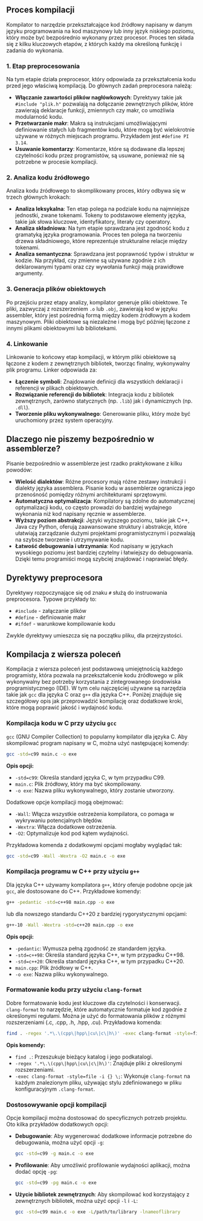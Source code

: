 ## Proces kompilacji

Kompilator to narzędzie przekształcające kod źródłowy napisany w danym języku programowania na kod maszynowy lub inny język niskiego poziomu, który może być bezpośrednio wykonany przez procesor. Proces ten składa się z kilku kluczowych etapów, z których każdy ma określoną funkcję i zadania do wykonania.

### 1. Etap preprocesowania
Na tym etapie działa preprocesor, który odpowiada za przekształcenia kodu przed jego właściwą kompilacją. Do głównych zadań preprocesora należą:

* **Włączanie zawartości plików nagłówkowych**: Dyrektywy takie jak `#include "plik.h"` pozwalają na dołączanie zewnętrznych plików, które zawierają deklaracje funkcji, zmiennych czy makr, co umożliwia modularność kodu.
* **Przetwarzanie makr**: Makra są instrukcjami umożliwiającymi definiowanie stałych lub fragmentów kodu, które mogą być wielokrotnie używane w różnych miejscach programu. Przykładem jest `#define PI 3.14`.
* **Usuwanie komentarzy**: Komentarze, które są dodawane dla lepszej czytelności kodu przez programistów, są usuwane, ponieważ nie są potrzebne w procesie kompilacji.

### 2. Analiza kodu źródłowego
Analiza kodu źródłowego to skomplikowany proces, który odbywa się w trzech głównych krokach:

* **Analiza leksykalna**: Ten etap polega na podziale kodu na najmniejsze jednostki, zwane tokenami. Tokeny to podstawowe elementy języka, takie jak słowa kluczowe, identyfikatory, literały czy operatory.
* **Analiza składniowa**: Na tym etapie sprawdzana jest zgodność kodu z gramatyką języka programowania. Proces ten polega na tworzeniu drzewa składniowego, które reprezentuje strukturalne relacje między tokenami.
* **Analiza semantyczna**: Sprawdzana jest poprawność typów i struktur w kodzie. Na przykład, czy zmienne są używane zgodnie z ich deklarowanymi typami oraz czy wywołania funkcji mają prawidłowe argumenty.

### 3. Generacja plików obiektowych
Po przejściu przez etapy analizy, kompilator generuje pliki obiektowe. Te pliki, zazwyczaj z rozszerzeniem `.o` lub `.obj`, zawierają kod w języku assembler, który jest pośrednią formą między kodem źródłowym a kodem maszynowym. Pliki obiektowe są niezależne i mogą być później łączone z innymi plikami obiektowymi lub bibliotekami.

### 4. Linkowanie
Linkowanie to końcowy etap kompilacji, w którym pliki obiektowe są łączone z kodem z zewnętrznych bibliotek, tworząc finalny, wykonywalny plik programu. Linker odpowiada za:

* **Łączenie symboli**: Znajdowanie definicji dla wszystkich deklaracji i referencji w plikach obiektowych.
* **Rozwiązanie referencji do bibliotek**: Integracja kodu z bibliotek zewnętrznych, zarówno statycznych (np. `.lib`) jak i dynamicznych (np. `.dll`).
* **Tworzenie pliku wykonywalnego**: Generowanie pliku, który może być uruchomiony przez system operacyjny.

## Dlaczego nie piszemy bezpośrednio w assemblerze?

Pisanie bezpośrednio w assemblerze jest rzadko praktykowane z kilku powodów:

* **Wielość dialektów**: Różne procesory mają różne zestawy instrukcji i dialekty języka assemblera. Pisanie kodu w assemblerze ogranicza jego przenośność pomiędzy różnymi architekturami sprzętowymi.
* **Automatyczna optymalizacja**: Kompilatory są zdolne do automatycznej optymalizacji kodu, co często prowadzi do bardziej wydajnego wykonania niż kod napisany ręcznie w assemblerze.
* **Wyższy poziom abstrakcji**: Języki wyższego poziomu, takie jak C++, Java czy Python, oferują zaawansowane struktury i abstrakcje, które ułatwiają zarządzanie dużymi projektami programistycznymi i pozwalają na szybsze tworzenie i utrzymywanie kodu.
* **Łatwość debugowania i utrzymania**: Kod napisany w językach wysokiego poziomu jest bardziej czytelny i łatwiejszy do debugowania. Dzięki temu programiści mogą szybciej znajdować i naprawiać błędy.

## Dyrektywy preprocesora
Dyrektywy rozpoczynające się od znaku `#` służą do instruowania preprocesora. Typowe przykłady to:

* `#include` - załączanie plików
* `#define` - definiowanie makr
* `#ifdef` - warunkowe kompilowanie kodu

Zwykle dyrektywy umieszcza się na początku pliku, dla przejrzystości.

## Kompilacja z wiersza poleceń

Kompilacja z wiersza poleceń jest podstawową umiejętnością każdego programisty, która pozwala na przekształcenie kodu źródłowego w plik wykonywalny bez potrzeby korzystania z zintegrowanego środowiska programistycznego (IDE). W tym celu najczęściej używane są narzędzia takie jak `gcc` dla języka C oraz `g++` dla języka C++. Poniżej znajduje się szczegółowy opis jak przeprowadzić kompilację oraz dodatkowe kroki, które mogą poprawić jakość i wydajność kodu.

### Kompilacja kodu w C przy użyciu `gcc`

`gcc` (GNU Compiler Collection) to popularny kompilator dla języka C. Aby skompilować program napisany w C, można użyć następującej komendy:

```bash
gcc -std=c99 main.c -o exe
```

**Opis opcji:**
- `-std=c99`: Określa standard języka C, w tym przypadku C99.
- `main.c`: Plik źródłowy, który ma być skompilowany.
- `-o exe`: Nazwa pliku wykonywalnego, który zostanie utworzony.

Dodatkowe opcje kompilacji mogą obejmować:

- `-Wall`: Włącza wszystkie ostrzeżenia kompilatora, co pomaga w wykrywaniu potencjalnych błędów.
- `-Wextra`: Włącza dodatkowe ostrzeżenia.
- `-O2`: Optymalizuje kod pod kątem wydajności.

Przykładowa komenda z dodatkowymi opcjami mogłaby wyglądać tak:

```bash
gcc -std=c99 -Wall -Wextra -O2 main.c -o exe
```

### Kompilacja programu w C++ przy użyciu `g++`

Dla języka C++ używamy kompilatora `g++`, który oferuje podobne opcje jak `gcc`, ale dostosowane do C++. Przykładowe komendy:

```bash
g++ -pedantic -std=c++98 main.cpp -o exe
```

lub dla nowszego standardu C++20 z bardziej rygorystycznymi opcjami:

```bash
g++-10 -Wall -Wextra -std=c++20 main.cpp -o exe
```

**Opis opcji:**
- `-pedantic`: Wymusza pełną zgodność ze standardem języka.
- `-std=c++98`: Określa standard języka C++, w tym przypadku C++98.
- `-std=c++20`: Określa standard języka C++, w tym przypadku C++20.
- `main.cpp`: Plik źródłowy w C++.
- `-o exe`: Nazwa pliku wykonywalnego.

### Formatowanie kodu przy użyciu `clang-format`

Dobre formatowanie kodu jest kluczowe dla czytelności i konserwacji. `clang-format` to narzędzie, które automatycznie formatuje kod zgodnie z określonymi regułami. Można je użyć do formatowania plików z różnymi rozszerzeniami (.c, .cpp, .h, .hpp, .cu). Przykładowa komenda:

```bash
find . -regex '.*\.\(cpp\|hpp\|cu\|c\|h\)' -exec clang-format -style=file -i {} \;
```

**Opis komendy:**
- `find .`: Przeszukuje bieżący katalog i jego podkatalogi.
- `-regex '.*\.\(cpp\|hpp\|cu\|c\|h\)'`: Znajduje pliki z określonymi rozszerzeniami.
- `-exec clang-format -style=file -i {} \;`: Wykonuje `clang-format` na każdym znalezionym pliku, używając stylu zdefiniowanego w pliku konfiguracyjnym `.clang-format`.

### Dostosowywanie opcji kompilacji

Opcje kompilacji można dostosować do specyficznych potrzeb projektu. Oto kilka przykładów dodatkowych opcji:

- **Debugowanie**: Aby wygenerować dodatkowe informacje potrzebne do debugowania, można użyć opcji `-g`:
  ```bash
  gcc -std=c99 -g main.c -o exe
  ```

- **Profilowanie**: Aby umożliwić profilowanie wydajności aplikacji, można dodać opcję `-pg`:
  ```bash
  gcc -std=c99 -pg main.c -o exe
  ```

- **Użycie bibliotek zewnętrznych**: Aby skompilować kod korzystający z zewnętrznych bibliotek, można użyć opcji `-l` i `-L`:
  ```bash
  gcc -std=c99 main.c -o exe -L/path/to/library -lnameoflibrary
  ```
